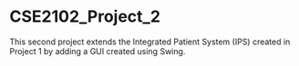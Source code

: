 # CSE2102_Project_2
This second project extends the Integrated Patient System (IPS) created in Project 1 by adding a GUI created using Swing.
